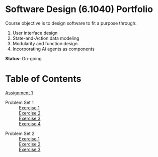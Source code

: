 # Software Design (6.1040) Portfolio

Course objective is to design software to fit a purpose through:
1. User interface design
2. State-and-Action data modeling
3. Modularity and function design
4. Incorporating Ai agents as components

**Status:** On-going


# Table of Contents
[Assignment 1](assignments/assignment1.md)

Problem Set 1\
    &nbsp;&nbsp;&nbsp;&nbsp;&nbsp;&nbsp;&nbsp;&nbsp;&nbsp;&nbsp; [Exercise 1](assignments/Exercise1_PS1.md)\
    &nbsp;&nbsp;&nbsp;&nbsp;&nbsp;&nbsp;&nbsp;&nbsp;&nbsp;&nbsp; [Exercise 2](assignments/Exercise2_PS1.md)\
    &nbsp;&nbsp;&nbsp;&nbsp;&nbsp;&nbsp;&nbsp;&nbsp;&nbsp;&nbsp; [Exercise 3](assignments/Exercise3_PS1.md)\
    &nbsp;&nbsp;&nbsp;&nbsp;&nbsp;&nbsp;&nbsp;&nbsp;&nbsp;&nbsp; [Exercise 4](assignments/Exercise4_PS1.md)

Problem Set 2\
    &nbsp;&nbsp;&nbsp;&nbsp;&nbsp;&nbsp;&nbsp;&nbsp;&nbsp;&nbsp; [Exercise 1](assignments/ConceptQuestions_PS2.md)\
    &nbsp;&nbsp;&nbsp;&nbsp;&nbsp;&nbsp;&nbsp;&nbsp;&nbsp;&nbsp; [Exercise 2](assignments/SynchronizationQuestions_PS2.md)\
    &nbsp;&nbsp;&nbsp;&nbsp;&nbsp;&nbsp;&nbsp;&nbsp;&nbsp;&nbsp; [Exercise 3](assignments/ExtendQuestions_PS2.md)
